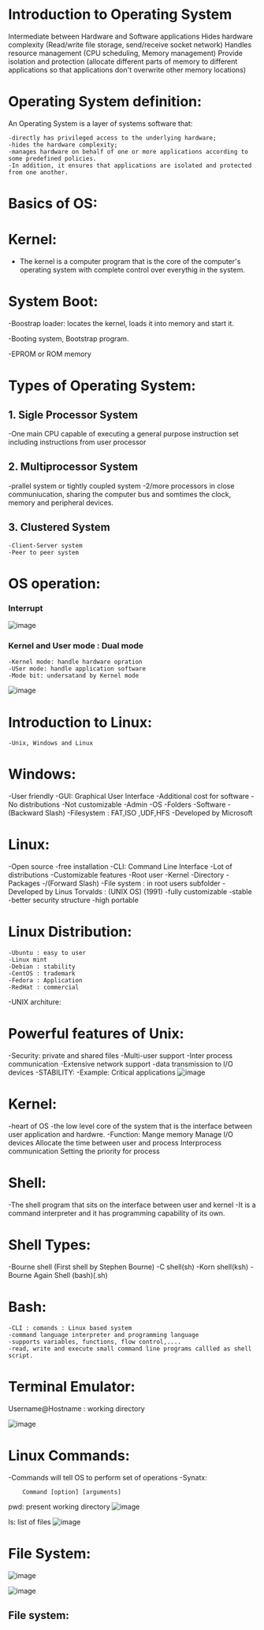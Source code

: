 # Introduction to Operating System

  Intermediate between Hardware and Software applications
  Hides hardware complexity (Read/write file storage, send/receive socket network)
  Handles resource management (CPU scheduling, Memory management)
  Provide isolation and protection (allocate different parts of memory to different applications so that applications don't overwrite other memory locations)
  
# Operating System definition:
  An Operating System is a layer of systems software that:
  
    -directly has privileged access to the underlying hardware;
    -hides the hardware complexity;
    -manages hardware on behalf of one or more applications according to some predefined policies.
    -In addition, it ensures that applications are isolated and protected from one another.

# Basics of OS:

# Kernel:
 - The kernel is a computer program that is the core of the computer's operating system with complete control over everythig in the system.
 
# System Boot:
  -Boostrap loader: locates the kernel, loads it into memory and start it.

  -Booting system, Bootstrap program.

  -EPROM or ROM memory 

# Types of Operating System:

## 1. Sigle Processor System
  -One main CPU capable of executing a general purpose instruction set including instructions from user processor

## 2. Multiprocessor System
  -prallel system or tightly coupled system
  -2/more processors in close communiucation, sharing the computer bus and somtimes the clock, memory and peripheral devices.

## 3. Clustered System
	-Client-Server system
	-Peer to peer system
	
# OS operation:
  ### Interrupt
  ![image](https://github.com/Kiranwaghmare123/PG-DAC-Mar24/assets/72081819/f1768fc0-e286-4910-bb20-7ea10aeafdb6)

  ### Kernel and User mode : Dual mode
  	-Kernel mode: handle hardware opration
  	-USer mode: handle application software
  	-Mode bit: undersatand by Kernel mode
   ![image](https://github.com/Kiranwaghmare123/PG-DAC-Mar24/assets/72081819/2dedf263-55f1-4d0c-a075-2c17ad3eaae8)

  	
# Introduction to Linux:
    -Unix, Windows and Linux

# Windows:
  -User friendly
  -GUI: Graphical User Interface
  -Additional cost for software
  -No distributions
  -Not customizable
  -Admin
  -OS
  -Folders
  -Software
  -\(Backward Slash)
  -Filesystem : FAT,ISO ,UDF,HFS
  -Developed by Microsoft

# Linux:
  -Open source
  -free installation
  -CLI: Command Line Interface
  -Lot of distributions
  -Customizable features
  -Root user
  -Kernel
  -Directory
  -Packages
  -/(Forward Slash)
  -File system : in root users subfolder
  -Developed by Linus Torvalds : (UNIX OS) (1991)
  -fully customizable
  -stable
  -better security structure
  -high portable

# Linux Distribution:
	-Ubuntu : easy to user
	-Linux mint
	-Debian : stability
	-CentOS : trademark
	-Fedora : Application
	-RedHat : commercial
-UNIX architure:

# Powerful features of Unix:
  -Security: private and shared files
  -Multi-user support
  -Inter process communication
  -Extensive network support
  -data transmission to I/O devices
  -STABILITY: 
  -Example: Critical applications
![image](https://github.com/Kiranwaghmare123/PG-DAC-Mar24/assets/72081819/bc97f90e-5d07-4886-8c36-5a28e04be33d)

# Kernel: 
  -heart of OS
  -the low level core of the system that is the interface between user application and hardwre.
  -Function:
  	Mange memory
  	Manage I/O devices
  	Allocate the time between user and process
  	Interprocess communication
  	Setting the priority for process


# Shell:
  -The shell program that sits on the interface between user and kernel
  -It is a command interpreter and it has programming capability of its own.

# Shell Types:
  -Bourne shell (First shell by Stephen Bourne)
  -C shell(sh)
  -Korn shell(ksh)
  -Bourne Again Shell (bash)(.sh)

# Bash:
	-CLI : comands : Linux based system
	-command language interpreter and programming language
	-supports variables, functions, flow control,....
	-read, write and execute small command line programs callled as shell script.
	
# Terminal Emulator:
  Username@Hostname : working directory

  ![image](https://github.com/Kiranwaghmare123/PG-DAC-Mar24/assets/72081819/77d4ce5d-c32c-40e8-b2d5-4be0a2a376de)


# Linux Commands:
  -Commands will tell OS to perform set of operations
  -Synatx:
  
  		Command [option] [arguments]
  
  pwd: present working directory
  ![image](https://github.com/Kiranwaghmare123/PG-DAC-Mar24/assets/72081819/bc13f4a7-0f81-4414-bffd-13f4a05e09b0)

  ls: list of files
  ![image](https://github.com/Kiranwaghmare123/PG-DAC-Mar24/assets/72081819/085ced53-2b17-4cde-9ecf-879c81100818)

# File System:
![image](https://github.com/Kiranwaghmare123/PG-DAC-Mar24/assets/72081819/67587887-0e2f-49c8-983b-eba9f7f7f025)

![image](https://github.com/Kiranwaghmare123/PG-DAC-Mar24/assets/72081819/d093ade5-bad5-4a2d-9269-237f64d9a7b4)


File system:
-------------
